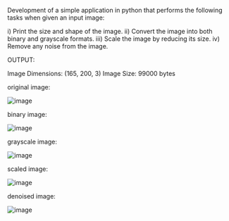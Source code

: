 Development of a simple application in python that performs the following tasks when given an input image: 

i) Print the size and shape of the image. 
ii) Convert the image into both binary and grayscale formats. 
iii) Scale the image by reducing its size. 
iv) Remove any noise from the image.

OUTPUT:

Image Dimensions: (165, 200, 3)
Image Size: 99000 bytes

original image:

![image](https://github.com/user-attachments/assets/31050b44-620f-42e9-9662-bd3647538fb3)

binary image:

![image](https://github.com/user-attachments/assets/b5852e35-78c4-4289-b708-25414d50787d)

grayscale image:

![image](https://github.com/user-attachments/assets/c37e75d1-b21d-4f0b-8e6d-d9ca1f99ea26)

scaled image:

![image](https://github.com/user-attachments/assets/7670ed30-5c1f-4b8e-9639-3bbe7ee54259)

denoised image:

![image](https://github.com/user-attachments/assets/3ce2110f-f7c1-4613-8d53-1155fbc5a11c)
